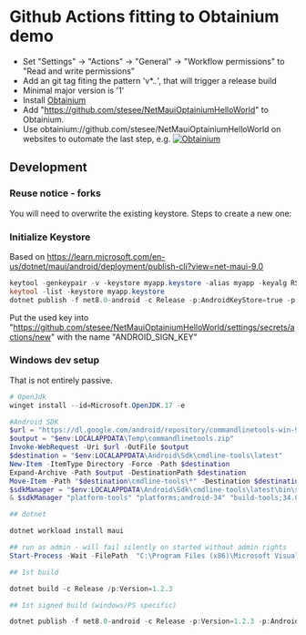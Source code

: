 # Github Actions fitting to Obtainium demo

- Set "Settings" -> "Actions" -> "General" -> "Workflow permissions" to "Read and write permissions"
- Add an git tag fiting the pattern 'v*.*.*', that will trigger a release build
- Minimal major version is '1'
- Install [Obtainium](https://github.com/ImranR98/Obtainium?tab=readme-ov-file#installation)
- Add "https://github.com/stesee/NetMauiOptainiumHelloWorld" to Obtainium.
- Use obtainium://github.com/stesee/NetMauiOptainiumHelloWorld on websites to outomate the last step, e.g. [![Obtainium](https://img.shields.io/badge/Obtainium%20Store-NetMauiOptainiumHelloWorld-green?style=flat&logo=android)](https://codeuctivity.github.io/obtainium/redirect?r=obtainium://add/https://github.com/stesee/NetMauiOptainiumHelloWorld)

## Development

### Reuse notice - forks

You will need to overwrite the existing keystore. Steps to create a new one:

### Initialize Keystore

Based on <https://learn.microsoft.com/en-us/dotnet/maui/android/deployment/publish-cli?view=net-maui-9.0>

``` powershell
keytool -genkeypair -v -keystore myapp.keystore -alias myapp -keyalg RSA -keysize 2048 -validity 10000
keytool -list -keystore myapp.keystore
dotnet publish -f net8.0-android -c Release -p:AndroidKeyStore=true -p:AndroidSigningKeyStore=myapp.keystore -p:AndroidSigningKeyAlias=myapp -p:AndroidSigningKeyPass=XXXXXXXXXXXXXXXXXXXXXXX -p:AndroidSigningStorePass=XXXXXXXXXXXXXXXXXXXXXXX
```

Put the used key into "https://github.com/stesee/NetMauiOptainiumHelloWorld/settings/secrets/actions/new" with the name "ANDROID_SIGN_KEY"

### Windows dev setup

That is not entirely passive.

``` powershell
# OpenJdk
winget install --id=Microsoft.OpenJDK.17 -e

#Android SDK
$url = "https://dl.google.com/android/repository/commandlinetools-win-9477386_latest.zip"
$output = "$env:LOCALAPPDATA\Temp\commandlinetools.zip"
Invoke-WebRequest -Uri $url -OutFile $output
$destination = "$env:LOCALAPPDATA\Android\Sdk\cmdline-tools\latest" 
New-Item -ItemType Directory -Force -Path $destination
Expand-Archive -Path $output -DestinationPath $destination
Move-Item -Path "$destination\cmdline-tools\*" -Destination $destination -Force
$sdkManager = "$env:LOCALAPPDATA\Android\Sdk\cmdline-tools\latest\bin\sdkmanager.bat"
& $sdkManager "platform-tools" "platforms;android-34" "build-tools;34.0.2"

## dotnet

dotnet workload install maui

## run as admin - will fail silently on started without admin rights
Start-Process -Wait -FilePath  "C:\Program Files (x86)\Microsoft Visual Studio\Installer\vs_installer.exe" -ArgumentList "modify --installPath ""C:\Program Files\Microsoft Visual Studio\2022\Professional"" --add Microsoft.VisualStudio.Workload.NetCrossPlat --includeRecommended --passive"

## 1st build

dotnet build -c Release /p:Version=1.2.3

## 1st signed build (windows/PS specific)

dotnet publish -f net8.0-android -c Release -p:Version=1.2.3 -p:AndroidKeyStore=true -p:AndroidSigningKeyStore=$pwd\myapp.keystore -p:AndroidSigningKeyAlias=myapp -p:AndroidSigningKeyPass=XXXXXXXXXXXXXXXXXXXXXXX -p:AndroidSigningStorePass=XXXXXXXXXXXXXXXXXXXXXXX -p:AndroidSdkDirectory=$env:LOCALAPPDATA\Android\Sdk

```
